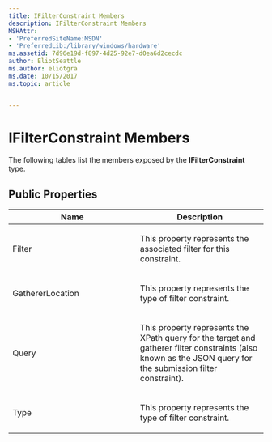 ```yaml
---
title: IFilterConstraint Members
description: IFilterConstraint Members
MSHAttr:
- 'PreferredSiteName:MSDN'
- 'PreferredLib:/library/windows/hardware'
ms.assetid: 7d96e19d-f897-4d25-92e7-d0ea6d2cecdc
author: EliotSeattle
ms.author: eliotgra
ms.date: 10/15/2017
ms.topic: article


---
```


# IFilterConstraint Members


The following tables list the members exposed by the **IFilterConstraint** type.

## <span id="Public_Properties"></span><span id="public_properties"></span><span id="PUBLIC_PROPERTIES"></span>Public Properties


<table>
<colgroup>
<col width="50%" />
<col width="50%" />
</colgroup>
<thead>
<tr class="header">
<th>Name</th>
<th>Description</th>
</tr>
</thead>
<tbody>
<tr class="odd">
<td><p>Filter</p></td>
<td><p>This property represents the associated filter for this constraint.</p></td>
</tr>
<tr class="even">
<td><p>GathererLocation</p></td>
<td><p>This property represents the type of filter constraint.</p></td>
</tr>
<tr class="odd">
<td><p>Query</p></td>
<td><p>This property represents the XPath query for the target and gatherer filter constraints (also known as the JSON query for the submission filter constraint).</p></td>
</tr>
<tr class="even">
<td><p>Type</p></td>
<td><p>This property represents the type of filter constraint.</p></td>
</tr>
</tbody>
</table>

 

 

 






